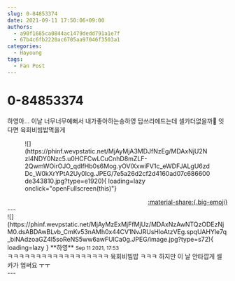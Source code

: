 ```yaml
---
slug: 0-84853374
date: 2021-09-11 17:50:06+09:00
authors:
  - a90f1685ca0844ac1479dedd791a1e7f
  - 67b4c6fb2220ac6705aa97046f3503a1
categories:
  - Hayoung
tags:
  - Fan Post
---
```


# 0-84853374

<div class="post-container" markdown="1">
<div class="content-container md-sidebar__scrollwrap" markdown="1">

하영아... 이날 너무너무예뻐서 내가좋아하는송하영 탑쓰리에드는데 셀카더없을까🥺 잇다면 육회비빔밥먹을게
<figure markdown="1">
![](https://phinf.wevpstatic.net/MjAyMjA3MDJfNzEg/MDAxNjU2NzI4NDY0Nzc5.u0HCFCwLCuCnhD8mZLF-2QwmWOirOJO_qdlfHb0s6Mog.yOVlXxwiFV1c_eWDFJALgU6zdDc_W0kXrYPtA2Uy0lcg.JPEG/7e5a26d2cf2d4160ad07c686600de343810.jpg?type=e1920){ loading=lazy onclick="openFullscreen(this)"}
</figure>


</div>
</div>

<div style="text-align: right;" markdown="1">
<a href="https://weverse.io/fromis9/fanpost/0-84853374" style="text-align: right;">:material-share:{.big-emoji}</a>
</div>
---

<div class="comments-container md-sidebar__scrollwrap" markdown="1">
<div class="comment" markdown="1">
<div class='id-container' markdown="1">
![](https://phinf.wevpstatic.net/MjAyMzExMjFfMjUz/MDAxNzAwNTQzODEzNjM0.dsABDAwBLvb_CmKv53nAMh0x44CV1NvJRUsHloAtzVEg.spqUAHYle7q_biNAdzoaGZ4l5soReNS5ww6awFUlCa0g.JPEG/image.jpg?type=s72){ loading=lazy }
**<span class="artist">하영</span>** <small>Sep 11 2021, 17:53</small><br>
</div>
<div class='comment-body' markdown="1">
ㅋㅋㅋㅋㅋㅋㅋㅋㅋㅋㅋㅋㅋㅋㅋㅋㅋㅋ 육회비빔밥 ㅋㅋㅋ 하지만 이 날 안타깝게 셀카가 엄써요 ㅜㅜ
</div>
</div>
</div>
---
